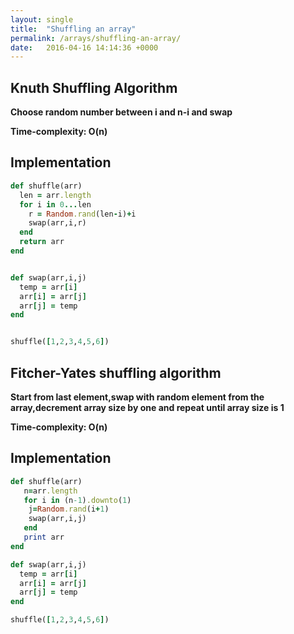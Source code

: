 ```yaml
---
layout: single
title:  "Shuffling an array"
permalink: /arrays/shuffling-an-array/
date:   2016-04-16 14:14:36 +0000
---
```



## Knuth Shuffling Algorithm ##
**Choose random number between i and n-i and swap**

**Time-complexity: O(n)**

## Implementation ##
```ruby
def shuffle(arr)
  len = arr.length
  for i in 0...len
    r = Random.rand(len-i)+i
    swap(arr,i,r)
  end
  return arr
end


def swap(arr,i,j)
  temp = arr[i]
  arr[i] = arr[j]
  arr[j] = temp
end


shuffle([1,2,3,4,5,6])
```

## Fitcher-Yates shuffling algorithm ##

**Start from last element,swap with random element from the array,decrement array size by one and repeat until array size is 1**

**Time-complexity: O(n)**

## Implementation
```ruby
def shuffle(arr)
   n=arr.length
   for i in (n-1).downto(1)
    j=Random.rand(i+1)
    swap(arr,i,j)
   end
   print arr
end

def swap(arr,i,j)
  temp = arr[i]
  arr[i] = arr[j]
  arr[j] = temp
end

shuffle([1,2,3,4,5,6])
```
